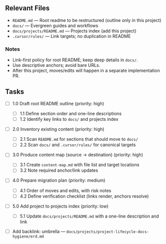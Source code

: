 ## Relevant Files

- `README.md` — Root readme to be restructured (outline only in this project)
- `docs/` — Evergreen guides and workflows
- `docs/projects/README.md` — Projects index (add this project)
- `.cursor/rules/` — Link targets; no duplication in README

### Notes

- Link-first policy for root README; keep deep details in `docs/`.
- Use descriptive anchors; avoid bare URLs.
- After this project, moves/edits will happen in a separate implementation PR.

## Tasks

- [ ] 1.0 Draft root README outline (priority: high)

  - [ ] 1.1 Define section order and one-line descriptions
  - [ ] 1.2 Identify key links to `docs/` and projects index

- [ ] 2.0 Inventory existing content (priority: high)

  - [ ] 2.1 Scan `README.md` for sections that should move to `docs/`
  - [ ] 2.2 Scan `docs/` and `.cursor/rules/` for canonical targets

- [ ] 3.0 Produce content map (source → destination) (priority: high)

  - [ ] 3.1 Create `content-map.md` with file list and target locations
  - [ ] 3.2 Note required anchor/link updates

- [ ] 4.0 Prepare migration plan (priority: medium)

  - [ ] 4.1 Order of moves and edits, with risk notes
  - [ ] 4.2 Define verification checklist (links render, anchors resolve)

- [ ] 5.0 Add project to projects index (priority: low)
  - [ ] 5.1 Update `docs/projects/README.md` with a one-line description and link
- [ ] Add backlink: umbrella — `docs/projects/project-lifecycle-docs-hygiene/erd.md`
